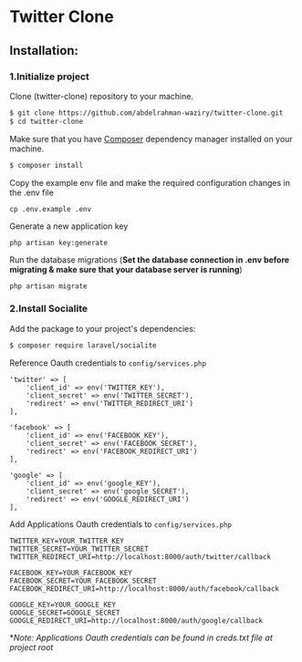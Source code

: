 # Twitter Clone

## Installation:

### 1.Initialize project

Clone (twitter-clone) repository to your machine.

```bash
$ git clone https://github.com/abdelrahman-waziry/twitter-clone.git
$ cd twitter-clone
```

Make sure that you have [Composer](https://getcomposer.org/download/) dependency manager installed on your machine.

```bash
$ composer install
```

Copy the example env file and make the required configuration changes in the .env file

    cp .env.example .env

Generate a new application key

    php artisan key:generate
    
Run the database migrations (**Set the database connection in .env before migrating & make sure that your database server is running**)

    php artisan migrate
    
### 2.Install Socialite 

Add the package to your project's dependencies:

```bash
$ composer require laravel/socialite
```

Reference Oauth credentials to `config/services.php`

```
'twitter' => [
    'client_id' => env('TWITTER_KEY'),
    'client_secret' => env('TWITTER_SECRET'),
    'redirect' => env('TWITTER_REDIRECT_URI')
],

'facebook' => [
    'client_id' => env('FACEBOOK_KEY'),
    'client_secret' => env('FACEBOOK_SECRET'),
    'redirect' => env('FACEBOOK_REDIRECT_URI')
],

'google' => [
    'client_id' => env('google_KEY'),
    'client_secret' => env('google_SECRET'),
    'redirect' => env('GOOGLE_REDIRECT_URI')
],
```

Add Applications Oauth credentials to `config/services.php`

```
TWITTER_KEY=YOUR_TWITTER_KEY 
TWITTER_SECRET=YOUR_TWITTER_SECRET
TWITTER_REDIRECT_URI=http://localhost:8000/auth/twitter/callback

FACEBOOK_KEY=YOUR_FACEBOOK_KEY 
FACEBOOK_SECRET=YOUR_FACEBOOK_SECRET
FACEBOOK_REDIRECT_URI=http://localhost:8000/auth/facebook/callback

GOOGLE_KEY=YOUR_GOOGLE_KEY
GOOGLE_SECRET=GOOGLE_SECRET 
GOOGLE_REDIRECT_URI=http://localhost:8000/auth/google/callback
```

**Note: Applications Oauth credentials can be found in creds.txt file at project root*